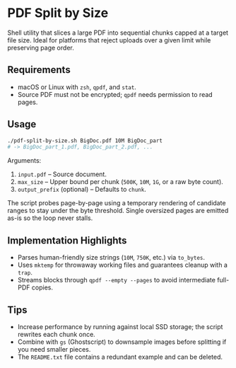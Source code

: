 # PDF Split by Size
Shell utility that slices a large PDF into sequential chunks capped at a target file size. Ideal for platforms that reject uploads over a given limit while preserving page order.

## Requirements

- macOS or Linux with `zsh`, `qpdf`, and `stat`.
- Source PDF must not be encrypted; `qpdf` needs permission to read pages.

## Usage

```bash
./pdf-split-by-size.sh BigDoc.pdf 10M BigDoc_part
# -> BigDoc_part_1.pdf, BigDoc_part_2.pdf, ...
```

Arguments:

1. `input.pdf` – Source document.
2. `max_size` – Upper bound per chunk (`500K`, `10M`, `1G`, or a raw byte count).
3. `output_prefix` (optional) – Defaults to `chunk`.

The script probes page-by-page using a temporary rendering of candidate ranges to stay under the byte threshold. Single oversized pages are emitted as-is so the loop never stalls.

## Implementation Highlights

- Parses human-friendly size strings (`10M`, `750K`, etc.) via `to_bytes`.
- Uses `mktemp` for throwaway working files and guarantees cleanup with a `trap`.
- Streams blocks through `qpdf --empty --pages` to avoid intermediate full-PDF copies.

## Tips

- Increase performance by running against local SSD storage; the script rewrites each chunk once.
- Combine with `gs` (Ghostscript) to downsample images before splitting if you need smaller pieces.
- The `README.txt` file contains a redundant example and can be deleted.
